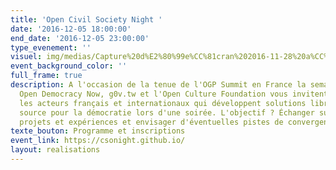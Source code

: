 ```yaml
---
title: 'Open Civil Society Night '
date: '2016-12-05 18:00:00'
end_date: '2016-12-05 23:00:00'
type_evenement: ''
visuel: img/medias/Capture%20d%E2%80%99e%CC%81cran%202016-11-28%20a%CC%80%2016.25.53.png
event_background_color: ''
full_frame: true
description: A l'occasion de la tenue de l'OGP Summit en France la semaine prochaine,
  Open Democracy Now, g0v.tw et l'Open Culture Foundation vous invitent à rencontrer
  les acteurs français et internationaux qui développent solutions libres et open
  source pour la démocratie lors d'une soirée. L'objectif ? Échanger sur les différents
  projets et expériences et envisager d'éventuelles pistes de convergences pour 2017 !
texte_bouton: Programme et inscriptions
event_link: https://csonight.github.io/
layout: realisations
---
```

